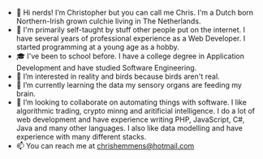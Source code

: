- 👋 Hi nerds! I’m Christopher but you can call me Chris. I'm a Dutch born Northern-Irish grown culchie living in The Netherlands.
- 📑 I'm primarily self-taught by stuff other people put on the internet. I have several years of professional experience as a Web Developer. I started programming at a young age as a hobby.
- 🎓 I've been to school before. I have a college degree in Application Development and have studied Software Engineering.
- 👀 I’m interested in reality and birds because birds aren't real.
- 🌱 I’m currently learning the data my sensory organs are feeding my brain.
- 💞️ I’m looking to collaborate on automating things with software. I like algorithmic trading, crypto minng and aritificial intelligence. I do a lot of web development and have experience writing PHP, JavaScript, C#, Java and many other languages. I also like data modelling and have experience with many different stacks.
- 📫 You can reach me at chrishemmens@hotmail.com
